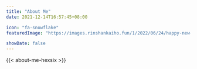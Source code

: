 ```yaml
---
title: "About Me"
date: 2021-12-14T16:57:45+08:00

icon: "fa-snowflake"
featuredImage: "https://images.rinshankaiho.fun/1/2022/06/24/happy-new-year-2021.jpg"

showDate: false
---
```


{{< about-me-hexsix >}}
